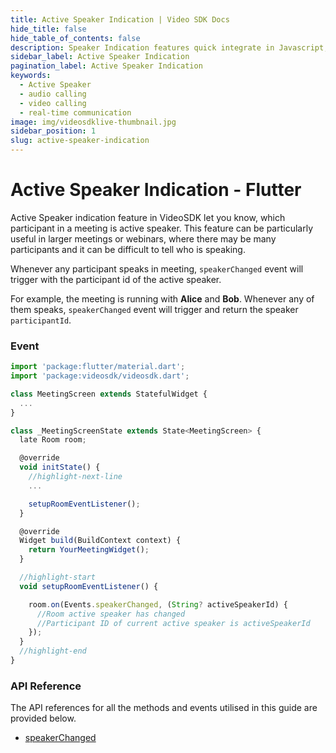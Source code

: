```yaml
---
title: Active Speaker Indication | Video SDK Docs
hide_title: false
hide_table_of_contents: false
description: Speaker Indication features quick integrate in Javascript, React JS, Android, IOS, React Native, Flutter with Video SDK to add live video & audio conferencing to your applications.
sidebar_label: Active Speaker Indication
pagination_label: Active Speaker Indication
keywords:
  - Active Speaker
  - audio calling
  - video calling
  - real-time communication
image: img/videosdklive-thumbnail.jpg
sidebar_position: 1
slug: active-speaker-indication
---
```


# Active Speaker Indication - Flutter

Active Speaker indication feature in VideoSDK let you know, which participant in a meeting is active speaker. This feature can be particularly useful in larger meetings or webinars, where there may be many participants and it can be difficult to tell who is speaking.

Whenever any participant speaks in meeting, `speakerChanged` event will trigger with the participant id of the active speaker.

For example, the meeting is running with **Alice** and **Bob**. Whenever any of them speaks, `speakerChanged` event will trigger and return the speaker `participantId`.

### Event

```js
import 'package:flutter/material.dart';
import 'package:videosdk/videosdk.dart';

class MeetingScreen extends StatefulWidget {
  ...
}

class _MeetingScreenState extends State<MeetingScreen> {
  late Room room;

  @override
  void initState() {
    //highlight-next-line
    ...

    setupRoomEventListener();
  }

  @override
  Widget build(BuildContext context) {
    return YourMeetingWidget();
  }

  //highlight-start
  void setupRoomEventListener() {

    room.on(Events.speakerChanged, (String? activeSpeakerId) {
      //Room active speaker has changed
      //Participant ID of current active speaker is activeSpeakerId
    });
  }
  //highlight-end
}
```

### API Reference

The API references for all the methods and events utilised in this guide are provided below.

- [speakerChanged](/flutter/api/sdk-reference/room-class/events#speakerchanged)
